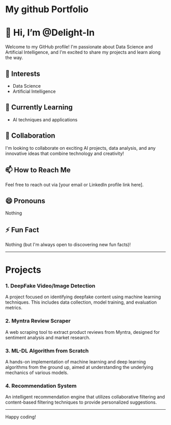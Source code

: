 # My github Portfolio


# 👋 Hi, I’m @Delight-In

Welcome to my GitHub profile! I'm passionate about Data Science and Artificial Intelligence, and I'm excited to share my projects and learn along the way.

## 👀 Interests
- Data Science
- Artificial Intelligence

## 🌱 Currently Learning
- AI techniques and applications

## 💞️ Collaboration
I'm looking to collaborate on exciting AI projects, data analysis, and any innovative ideas that combine technology and creativity!

## 📫 How to Reach Me
Feel free to reach out via [your email or LinkedIn profile link here].

## 😄 Pronouns
Nothing

## ⚡ Fun Fact
Nothing (but I'm always open to discovering new fun facts)!

---

# Projects

### 1. DeepFake Video/Image Detection
A project focused on identifying deepfake content using machine learning techniques. This includes data collection, model training, and evaluation metrics.

### 2. Myntra Review Scraper
A web scraping tool to extract product reviews from Myntra, designed for sentiment analysis and market research.

### 3. ML-DL Algorithm from Scratch
A hands-on implementation of machine learning and deep learning algorithms from the ground up, aimed at understanding the underlying mechanics of various models.

### 4. Recommendation System
An intelligent recommendation engine that utilizes collaborative filtering and content-based filtering techniques to provide personalized suggestions.

---

Happy coding!
